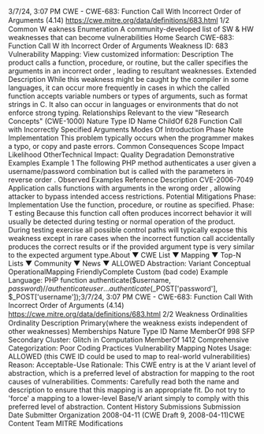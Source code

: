 3/7/24, 3:07 PM CWE - CWE-683: Function Call With Incorrect Order of Arguments (4.14)
https://cwe.mitre.org/data/deﬁnitions/683.html 1/2
Common W eakness Enumeration
A community-developed list of SW & HW weaknesses that can become
vulnerabilities
Home Search
CWE-683: Function Call W ith Incorrect Order of Arguments
Weakness ID: 683
Vulnerability Mapping: 
View customized information:
 Description
The product calls a function, procedure, or routine, but the caller specifies the arguments in an incorrect order , leading to resultant
weaknesses.
 Extended Description
While this weakness might be caught by the compiler in some languages, it can occur more frequently in cases in which the called
function accepts variable numbers or types of arguments, such as format strings in C. It also can occur in languages or environments
that do not enforce strong typing.
 Relationships
 Relevant to the view "Research Concepts" (CWE-1000)
Nature Type ID Name
ChildOf 628 Function Call with Incorrectly Specified Arguments
 Modes Of Introduction
Phase Note
Implementation This problem typically occurs when the programmer makes a typo, or copy and paste errors.
 Common Consequences
Scope Impact Likelihood
OtherTechnical Impact: Quality Degradation
 Demonstrative Examples
Example 1
The following PHP method authenticates a user given a username/password combination but is called with the parameters in reverse
order .
 Observed Examples
Reference Description
CVE-2006-7049 Application calls functions with arguments in the wrong order , allowing attacker to bypass intended
access restrictions.
 Potential Mitigations
Phase: Implementation
Use the function, procedure, or routine as specified.
Phase: T esting
Because this function call often produces incorrect behavior it will usually be detected during testing or normal operation of the
product. During testing exercise all possible control paths will typically expose this weakness except in rare cases when the
incorrect function call accidentally produces the correct results or if the provided argument type is very similar to the expected
argument type.About ▼ CWE List ▼ Mapping ▼ Top-N Lists ▼ Community ▼ News ▼
ALLOWED
Abstraction: Variant
Conceptual OperationalMapping
FriendlyComplete Custom
(bad code) Example Language: PHP 
function authenticate($username, $password) {
// authenticate user
...
}
authenticate($\_POST['password'], $\_POST['username']);3/7/24, 3:07 PM CWE - CWE-683: Function Call With Incorrect Order of Arguments (4.14)
https://cwe.mitre.org/data/deﬁnitions/683.html 2/2
 Weakness Ordinalities
Ordinality Description
Primary(where the weakness exists independent of other weaknesses)
 Memberships
Nature Type ID Name
MemberOf 998 SFP Secondary Cluster: Glitch in Computation
MemberOf 1412 Comprehensive Categorization: Poor Coding Practices
 Vulnerability Mapping Notes
Usage: ALLOWED (this CWE ID could be used to map to real-world vulnerabilities)
Reason: Acceptable-Use
Rationale:
This CWE entry is at the V ariant level of abstraction, which is a preferred level of abstraction for mapping to the root causes of
vulnerabilities.
Comments:
Carefully read both the name and description to ensure that this mapping is an appropriate fit. Do not try to 'force' a mapping to a
lower-level Base/V ariant simply to comply with this preferred level of abstraction.
 Content History
 Submissions
Submission Date Submitter Organization
2008-04-11
(CWE Draft 9, 2008-04-11)CWE Content Team MITRE
 Modifications
